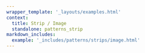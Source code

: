 ```yaml
---
wrapper_template: '_layouts/examples.html'
context:
  title: Strip / Image
  standalone: patterns_strip
markdown_includes:
  example: '_includes/patterns/strips/image.html'
---
```

